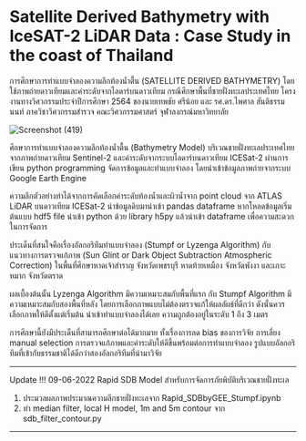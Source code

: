 # Satellite Derived Bathymetry with IceSAT-2 LiDAR Data : Case Study in the coast of Thailand
การศึกษาการทำแบบจำลองความลึกท้องน้ำตื้น (SATELLITE DERIVED BATHYMETRY) โดยใช้ภาพถ่ายดาวเทียมและค่าระดับจากไลดาร์บนดาวเทียม กรณีศึกษาพื้นที่ชายฝั่งทะเลประเทศไทย 
โครงงานทางวิศวกรรมประจำปีการศึกษา 2564 ของนายเทพชัย ศรีน้อย และ รศ.ดร.ไพศาล สันติธรรมนนท์ ภาควิชาวิศวกรรมสำรวจ คณะวิศวกรรมศาสตร์ จุฬาลงกรณ์มหาวิทยาลัย 


![Screenshot (419)](https://user-images.githubusercontent.com/88705136/171320963-0ac44fd4-2d7f-4b20-82e5-cd66bb4cf946.png)

ศึกษาการทำแบบจำลองความลึกท้องน้ำตื้น (Bathymetry Model) บริเวณชายฝั่งทะเลประเทศไทย จากภาพถ่ายดาวเทียม Sentinel-2 และค่าระดับจากระบบไลดาร์บนดาวเทียม ICESat-2 ผ่านการเขียน python programming จัดการข้อมูลและทำแบบจำลอง โดยนำเข้าข้อมูลภาพถ่ายจากระบบ Google Earth Engine

ความลึกตัวอย่างทำได้จากการคัดเลือกค่าระดับท้องน้ำและผิวน้ำจาก point cloud จาก ATLAS LiDAR บนดาวเทียม ICESat-2 นำข้อมูลดิบมานำเข้า pandas dataframe หากโหลดข้อมูลเริ่มต้นแบบ hdf5 file นำเข้า python ด้วย library h5py แล้วนำเข้า dataframe เพื่อความสะดวกในการจัดการ

ประเด็นที่สนใจคือเรื่องอัลกอริทึมทำแบบจำลอง (Stumpf or Lyzenga Algorithm) กับ แนวทางการตรวจแก้ภาพ (Sun Glint or Dark Object Subtraction Atmospheric Correction) ในพื้นที่ศึกษาหาดเจ้าสำราญ จังหวัดเพชรบุรี หาดท้ายเหมือง จังหวัดพังงา และเกาะหมาก จังหวัดตราด

ผลเบื้องต้นนั้น Lyzenga Algorithm มีความเหมาะสมกับพื้นที่แรก กับ Stumpf Algorithm มีความเหมาะสมกับสองพื้นที่หลัง โดยการเลือกภาพแบบไม่ต้องตรวจแก้ให้ผลลัผธ์ที่ดีกว่า ดังนั้นควรเลือกภาพให้ดีตั้งแต่เริ่มต้น นำเข้าทำแบบจำลองได้เลย ความถูกต้องอยู่ในระดับ 1 ถึง 3 เมตร

การศึกษานี้ยังมีประเด็นที่สามารถศึกษาต่อได้มากมาย ทั้งเรื่องการลด bias ของการวิจัย การเลี่ยง manual selection การตรวจแก้ภาพและค่าระดับให้ดีขึ้นพร้อมต่อการทำแบบจำลอง รูปแบบอัลกอริทึมที่เข้ากับธรรมชาติได้ดีกว่าสองอัลกอริทึมที่นำมาวิจัย

___________________________________________________________________________________________________________________________
Update !!! 09-06-2022 Rapid SDB Model สำหรับการจัดการภัยพิบัติบริเวณชายฝั่งทะเล
1. ประมวลผลภาพประมาณความลึกชายฝั่งทะเลจาก Rapid_SDBbyGEE_Stumpf.ipynb
2. ทำ median filter, local H model, 1m and 5m contour จาก sdb_filter_contour.py
___________________________________________________________________________________________________________________________
